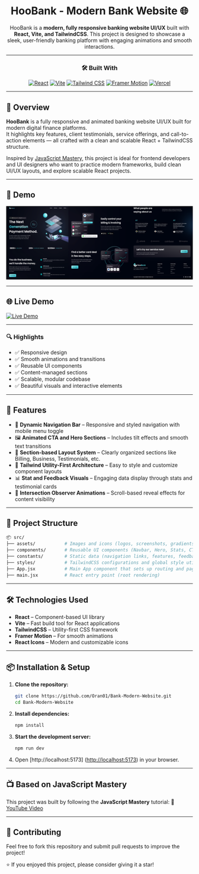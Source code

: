 <div align="center">

# HooBank - Modern Bank Website 🌐

HooBank is a **modern, fully responsive banking website UI/UX** built with **React, Vite, and TailwindCSS**. This project is designed to showcase a sleek, user-friendly banking platform with engaging animations and smooth interactions.

</div>

---

<div align="center">

### 🛠 Built With

[![React](https://img.shields.io/badge/React-20232A?style=for-the-badge&logo=react&logoColor=61DAFB)](https://react.dev/)
[![Vite](https://img.shields.io/badge/Vite-646CFF?style=for-the-badge&logo=vite&logoColor=white)](https://vitejs.dev/)
[![Tailwind CSS](https://img.shields.io/badge/Tailwind_CSS-06B6D4?style=for-the-badge&logo=tailwindcss&logoColor=white)](https://tailwindcss.com/)
[![Framer Motion](https://img.shields.io/badge/Framer_Motion-EF476F?style=for-the-badge&logo=framer&logoColor=white)](https://www.framer.com/motion/)
[![Vercel](https://img.shields.io/badge/Vercel-000000?style=for-the-badge&logo=vercel&logoColor=white)](https://vercel.com/)

</div>

---

## 🧠 Overview

**HooBank** is a fully responsive and animated banking website UI/UX built for modern digital finance platforms.  
It highlights key features, client testimonials, service offerings, and call-to-action elements — all crafted with a clean and scalable React + TailwindCSS structure.

Inspired by [JavaScript Mastery](https://www.youtube.com/@javascriptmastery), this project is ideal for frontend developers and UI designers who want to practice modern frameworks, build clean UI/UX layouts, and explore scalable React projects.

---

## 📸 Demo

![HooBank Demo](src/assets/demo-screenshot.png)

---

## 🌐 Live Demo

[![Live Demo](https://img.shields.io/badge/Visit_Live_Demo-0A66C2?style=for-the-badge&logo=vercel&logoColor=white)](https://bank-modern-website-ten.vercel.app/)

---

### 🔍 Highlights

- ✅ Responsive design
- ✅ Smooth animations and transitions
- ✅ Reusable UI components
- ✅ Content-managed sections
- ✅ Scalable, modular codebase
- ✅ Beautiful visuals and interactive elements

---

## 🚀 Features

- 🧭 **Dynamic Navigation Bar** – Responsive and styled navigation with mobile menu toggle
- 🖼️ **Animated CTA and Hero Sections** – Includes tilt effects and smooth text transitions
- 🧠 **Section-based Layout System** – Clearly organized sections like Billing, Business, Testimonials, etc.
- 🧱 **Tailwind Utility-First Architecture** – Easy to style and customize component layouts
- 📊 **Stat and Feedback Visuals** – Engaging data display through stats and testimonial cards
- 🔄 **Intersection Observer Animations** – Scroll-based reveal effects for content visibility

---

## 📂 Project Structure

```bash
📦 src/
├── assets/           # Images and icons (logos, screenshots, gradients)
├── components/       # Reusable UI components (Navbar, Hero, Stats, CTA, etc.)
├── constants/        # Static data (navigation links, features, feedbacks, stats, social links)
├── styles/           # TailwindCSS configurations and global style utilities
├── App.jsx           # Main App component that sets up routing and page structure
├── main.jsx          # React entry point (root rendering)
```

---

## 🛠️ Technologies Used

- **React** – Component-based UI library
- **Vite** – Fast build tool for React applications
- **TailwindCSS** – Utility-first CSS framework
- **Framer Motion** – For smooth animations
- **React Icons** – Modern and customizable icons

---

## 📦 Installation & Setup

1. **Clone the repository:**

   ```sh
   git clone https://github.com/Oran01/Bank-Modern-Website.git
   cd Bank-Modern-Website

   ```

2. **Install dependencies:**

   ```sh
   npm install
   ```

3. **Start the development server:**

   ```sh
   npm run dev
   ```

4. Open [http://localhost:5173] (<http://localhost:5173>) in your browser.

---

## 📺 Based on JavaScript Mastery

This project was built by following the **JavaScript Mastery** tutorial:
🔗 [YouTube Video](https://www.youtube.com/watch?v=_oO4Qi5aVZs&t=8005s)

---

## 🤝 Contributing

Feel free to fork this repository and submit pull requests to improve the project!

⭐ If you enjoyed this project, please consider giving it a star!
